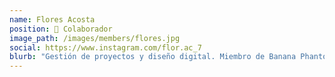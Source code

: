 ```yaml
---
name: Flores Acosta
position: 👾 Colaborador
image_path: /images/members/flores.jpg
social: https://www.instagram.com/flor.ac_7
blurb: "Gestión de proyectos y diseño digital. Miembro de Banana Phantom. ¡Siempre hay algo nuevo qué aprender! "
---
```

